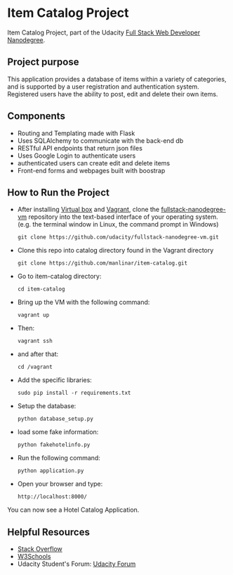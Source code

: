 # Item Catalog Project


Item Catalog Project, part of the Udacity
[Full Stack Web Developer Nanodegree](https://www.udacity.com/course/full-stack-web-developer-nanodegree--nd004).

## Project purpose
This application provides a database of items within a variety of categories,
and is supported by a user registration and authentication system. Registered 
users have the ability to post, edit and delete their own items.

## Components
- Routing and Templating made with Flask
- Uses SQLAlchemy to communicate with the back-end db
- RESTful API endpoints that return json files
- Uses Google Login to authenticate users
- authenticated users can create edit and delete items
- Front-end forms and webpages built with boostrap

## How to Run the Project

* After installing [Virtual box](https://www.virtualbox.org/wiki/Downloads) and [Vagrant](https://www.vagrantup.com/downloads.html), clone the [fullstack-nanodegree-vm](https://github.com/udacity/fullstack-nanodegree-vm) repository into the text-based interface of your operating system. (e.g. the terminal
window in Linux, the command prompt in Windows)
    ```
    git clone https://github.com/udacity/fullstack-nanodegree-vm.git
    ```
* Clone this repo into catalog directory found in the Vagrant directory

    ```
    git clone https://github.com/manlinar/item-catalog.git
    ```
* Go to item-catalog directory:
    ```
	cd item-catalog
    ```
* Bring up the VM with the following command:

    ```
    vagrant up
    ```

* Then: 
	```
    vagrant ssh
    ```
* and after that:
    ```
    cd /vagrant
    ```
* Add the specific libraries:
    ```
    sudo pip install -r requirements.txt
    ```
* Setup the database:
    ```
    python database_setup.py
    ```
* load some fake information:
    ```
	python fakehotelinfo.py
    ```
* Run the following command:
   ```
   python application.py
   ```
* Open your browser and type:
    ```
    http://localhost:8000/
    ```
 You can now see a Hotel Catalog Application.
 
 ## Helpful Resources

* [Stack Overflow](https://stackoverflow.com/)
* [W3Schools](https://www.w3schools.com/)
* Udacity Student's Forum: [Udacity Forum](https://study-hall.udacity.com/sg-617415-1968/rooms/community:nd004:en-us-general?contextType=room)